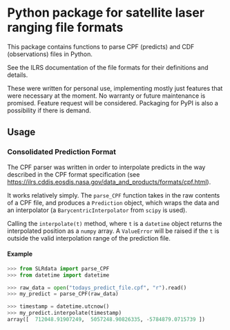 
# Python package for satellite laser ranging file formats

This package contains functions to parse CPF (predicts) and CDF (observations) files in Python.

See the ILRS documentation of the file formats for their definitions and details.

These were written for personal use, implementing mostly just features that were necessary
at the moment. No warranty or future maintenance is promised. Feature request
will be considered. Packaging for PyPI is also a possibility if there is demand.

## Usage

### Consolidated Prediction Format

The CPF parser was written in order to interpolate predicts in the way described
in the CPF format specification 
(see https://ilrs.cddis.eosdis.nasa.gov/data_and_products/formats/cpf.html).

It works relatively simply. The `parse_CPF` function takes in the raw contents
of a CPF file, and produces a `Prediction` object, which wraps the data
and an interpolator (a `BarycentricInterpolator` from `scipy` is used).

Calling the `interpolate(t)` method, where `t` is a `datetime` object returns
the interpolated position as a `numpy` array. A `ValueError` will be raised
if the `t` is outside the valid interpolation range of the prediction file.

#### Example

```python
>>> from SLRdata import parse_CPF
>>> from datetime import datetime

>>> raw_data = open("todays_predict_file.cpf", "r").read()
>>> my_predict = parse_CPF(raw_data)

>>> timestamp = datetime.utcnow()
>>> my_predict.interpolate(timestamp)
array([  712048.91907249,  5057248.90826335, -5784879.0715739 ])
```

